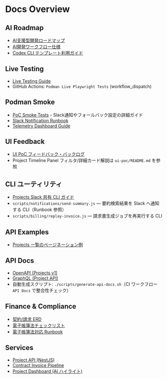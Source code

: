 # Docs Overview

## AI Roadmap
- [AI支援型開発ロードマップ](ai-roadmap.md)
- [AI開発ワークフロー仕様](ai-devflow.md)
- [Codex CLI テンプレート利用ガイド](codex-templates.md)

## Live Testing
- [Live Testing Guide](live-testing.md)
- GitHub Actions: `Podman Live Playwright Tests` (workflow_dispatch)

## Podman Smoke
- [PoC Smoke Tests](poc_live_smoke.md) - Slack通知やフォールバック設定の詳細ガイド
- [Slack Notification Runbook](slack-runbook.md)
- [Telemetry Dashboard Guide](podman-telemetry-dashboard.md)

## UI Feedback
- [UI PoC フィードバック・バックログ](ui-poc-feedback-backlog.md)
- Project Timeline Panel フィルタ/詳細カード解説は `ui-poc/README.md` を参照

## CLI ユーティリティ
- [Projects Slack 共有 CLI ガイド](projects-share-cli.md)
- `scripts/notifications/send-summary.js` — 要約検索結果を Slack へ通知する CLI（Runbook 参照）
- `scripts/billing/replay-invoice.js` — 請求書生成ジョブを再実行する CLI

## API Examples
- [Projects 一覧のページネーション例](api-projects-pagination.md)

## API Docs
- [OpenAPI (Projects v1)](api/openapi/projects-v1.html)
- [GraphQL (Project API)](api/graphql/index.html)
- 自動生成スクリプト: `./scripts/generate-api-docs.sh`（CI ワークフロー `API Docs` で整合性チェック）

## Finance & Compliance
- [契約/請求 ERD](contracts/erd.md)
- [電子帳簿法チェックリスト](compliance/electronic-book.md)
- [電子帳簿法対応 Runbook](compliance/electronic-ledger-runbook.md)

## Services
- [Project API (NestJS)](../services/project-api/README.md)
- [Contract Invoice Pipeline](contracts/invoice-pipeline.md)
- [Project Dashboard (AI ハイライト)](projects/project-dashboard.md)

